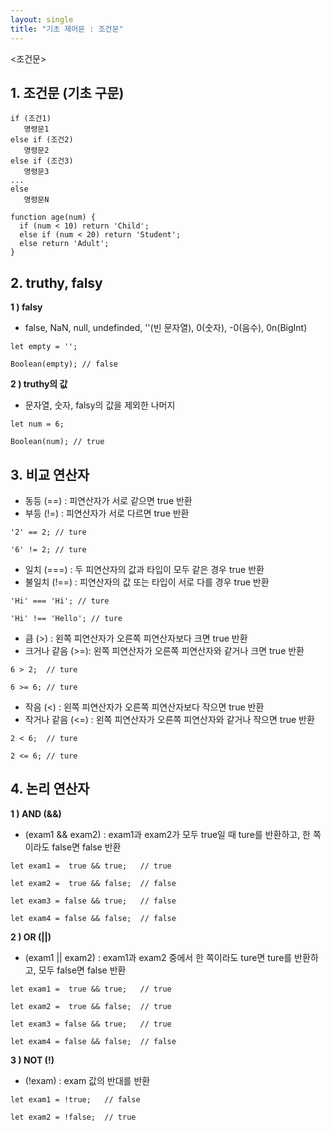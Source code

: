 ```yaml
---
layout: single
title: "기초 제어문 : 조건문"
---
```


<조건문>

## 1. 조건문 (기초 구문)

```
if (조건1)
   명령문1
else if (조건2)
   명령문2
else if (조건3)
   명령문3
...
else
   명령문N
```

```
function age(num) {
  if (num < 10) return 'Child';
  else if (num < 20) return 'Student';
  else return 'Adult';
}
```

## 2. truthy, falsy

**1 )  falsy**

- false, NaN, null, undefinded, ''(빈 문자열), 0(숫자), -0(음수), 0n(BigInt)

```
let empty = '';

Boolean(empty); // false
```

**2 ) truthy의 값**

- 문자열, 숫자, falsy의 값을 제외한 나머지

```
let num = 6;

Boolean(num); // true
```

## 3. 비교 연산자

- 동등 (==)	: 피연산자가 서로 같으면 true 반환  
- 부등 (!=) :	피연산자가 서로 다르면 true 반환  

```
'2' == 2; // ture

'6' != 2; // ture
```

- 일치 (===) : 두 피연산자의 값과 타입이 모두 같은 경우 true 반환  
- 불일치 (!==) :	피연산자의 값 또는 타입이 서로 다를 경우 true 반환  

```
'Hi' === 'Hi'; // ture

'Hi' !== 'Hello'; // ture
```

- 큼 (>)	: 왼쪽 피연산자가 오른쪽 피연산자보다 크면 true 반환   
- 크거나 같음 (>=): 왼쪽 피연산자가 오른쪽 피연산자와 같거나 크면 true 반환  

```
6 > 2;  // ture

6 >= 6; // ture
```

- 작음 (<) : 왼쪽 피연산자가 오른쪽 피연산자보다 작으면 true 반환  
- 작거나 같음 (<=)	: 왼쪽 피연산자가 오른쪽 피연산자와 같거나 작으면 true 반환  

```
2 < 6;  // ture

2 <= 6; // ture
```

## 4. 논리 연산자

**1 ) AND (&&)**

- (exam1 && exam2) : exam1과 exam2가 모두 true일 때 ture를 반환하고, 한 쪽이라도 false면 false 반환

```
let exam1 =  true && true;   // true

let exam2 =  true && false;  // false

let exam3 = false && true;   // false

let exam4 = false && false;  // false
```

**2 ) OR (||)**

- (exam1 || exam2) : exam1과 exam2 중에서 한 쪽이라도 ture면 ture를 반환하고, 모두 false면 false 반환

```
let exam1 =  true && true;   // true

let exam2 =  true && false;  // true

let exam3 = false && true;   // true

let exam4 = false && false;  // false
```

**3 ) NOT (!)**

- (!exam)	: exam 값의 반대를 반환

```
let exam1 = !true;   // false

let exam2 = !false;  // true
```

